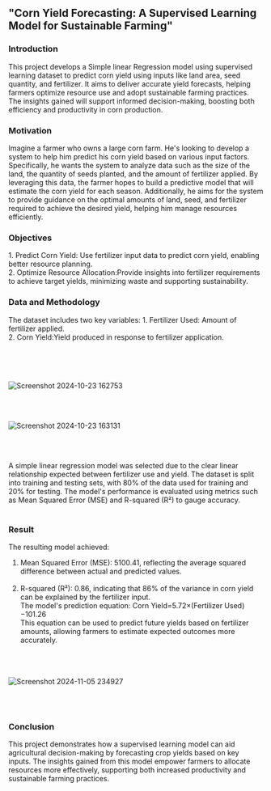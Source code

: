 <h2>"Corn Yield Forecasting: A Supervised Learning Model for Sustainable Farming"</h2>
<h3>Introduction</h3>
<p> This project develops a Simple linear Regression model using supervised learning dataset to predict corn yield using inputs like land area, seed quantity, and fertilizer. It aims to deliver accurate yield forecasts, helping farmers optimize resource use and adopt sustainable farming practices. The insights gained will support informed decision-making, boosting both efficiency and productivity in corn production.
</p>
<h3>Motivation</h3>
<p>Imagine a farmer who owns a large corn farm. He's looking to develop a system to help him predict his corn yield based on various input factors. Specifically, he wants the system to analyze data such as the size of the land, the quantity of seeds planted, and the amount of fertilizer applied. By leveraging this data, the farmer hopes to build a predictive model that will estimate the corn yield for each season. Additionally, he aims for the system to provide guidance on the optimal amounts of land, seed, and fertilizer required to achieve the desired yield, helping him manage resources efficiently. </p>
<h3>Objectives</h3>
1. Predict Corn Yield: Use fertilizer input data to predict corn yield, enabling better resource planning. <br>       
2. Optimize Resource Allocation:Provide insights into fertilizer requirements to achieve target yields, minimizing waste and supporting sustainability.
<h3>Data and Methodology</h3>
The dataset includes two key variables:
1. Fertilizer Used: Amount of fertilizer applied.<br>
2. Corn Yield:Yield produced in response to fertilizer application.<br><br>

<br><br>


![Screenshot 2024-10-23 162753](https://github.com/user-attachments/assets/21618365-5d04-4761-8b4e-861b4a0260bc)



<br><br>

![Screenshot 2024-10-23 163131](https://github.com/user-attachments/assets/5492fc28-798b-4fcf-98bd-6ac6c56d22eb)


<br><br>

A simple linear regression model was selected due to the clear linear relationship expected between fertilizer use and yield. The dataset is split into training and testing sets, with 80% of the data used for training and 20% for testing. The model's performance is evaluated using metrics such as Mean Squared Error (MSE) and R-squared (R²) to gauge accuracy.<br><br>

<h3>Result</h3>
The resulting model achieved:

1. Mean Squared Error (MSE): 5100.41, reflecting the average squared difference between actual and predicted values.<br><br>
2. R-squared (R²): 0.86, indicating that 86% of the variance in corn yield can be explained by the fertilizer input.<br>
The model's prediction equation:
Corn Yield=5.72×(Fertilizer Used)−101.26 <br>
This equation can be used to predict future yields based on fertilizer amounts, allowing farmers to estimate expected outcomes more accurately.<br><br>
<br><br>


![Screenshot 2024-11-05 234927](https://github.com/user-attachments/assets/5d1d25dc-3a00-4968-85ed-8e3637d674fd)

<br><br>
<h3>Conclusion</h3>
This project demonstrates how a supervised learning model can aid agricultural decision-making by forecasting crop yields based on key inputs. The insights gained from this model empower farmers to allocate resources more effectively, supporting both increased productivity and sustainable farming practices.
